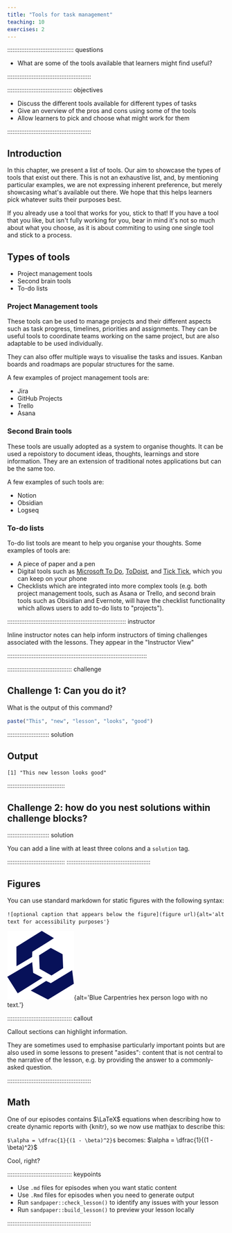 ```yaml
---
title: "Tools for task management"
teaching: 10
exercises: 2
---
```


:::::::::::::::::::::::::::::::::::::: questions 

- What are some of the tools available that learners might find useful?

::::::::::::::::::::::::::::::::::::::::::::::::

::::::::::::::::::::::::::::::::::::: objectives

- Discuss the different tools available for different types of tasks
- Give an overview of the pros and cons using some of the tools
- Allow learners to pick and choose what might work for them

::::::::::::::::::::::::::::::::::::::::::::::::

## Introduction

In this chapter, we present a list of tools. Our aim to showcase the types of tools that exist out there. This is not an exhaustive list, and, by mentioning particular examples, we are not expressing inherent preference, but merely showcasing what's available out there. We hope that this helps learners pick whatever suits their purposes best.

If you already use a tool that works for you, stick to that! If you have a tool that you like, but isn't fully working for you, bear in mind it's not so much about what you choose, as it is about commiting to using one single tool and stick to a process. 

## Types of tools

- Project management tools
- Second brain tools
- To-do lists


### Project Management tools

These tools can be used to manage projects and their different aspects such as task progress, timelines, priorities and assignments. They can be useful tools to coordinate teams working on the same project, but are also adaptable to be used individually.

They can also offer multiple ways to visualise the tasks and issues. Kanban boards and roadmaps are popular structures for the same.

A few examples of project management tools are:

- Jira
- GitHub Projects
- Trello
- Asana

### Second Brain tools

These tools are usually adopted as a system to organise thoughts. It can be used a repoistory to document ideas, thoughts, learnings and store information. They are an extension of traditional notes applications but can be the same too.

A few examples of such tools are:

- Notion
- Obsidian
- Logseq

### To-do lists

To-do list tools are meant to help you organise your thoughts. Some examples of tools are:

- A piece of paper and a pen 
- Digital tools such as [Microsoft To Do]((https://to-do.office.com/tasks/)), [ToDoist]((https://todoist.com/home)), and [Tick Tick]((https://ticktick.com/)), which you can keep on your phone
- Checklists which are integrated into more complex tools (e.g. both project management tools, such as Asana or Trello, and second brain tools such as Obsidian and Evernote, will have the checklist functionality which allows users to add to-do lists to "projects").


:::::::::::::::::::::::::::::::::::::::::::::::::::::::::::::::::::: instructor

Inline instructor notes can help inform instructors of timing challenges
associated with the lessons. They appear in the "Instructor View"

::::::::::::::::::::::::::::::::::::::::::::::::::::::::::::::::::::::::::::::::

::::::::::::::::::::::::::::::::::::: challenge 

## Challenge 1: Can you do it?

What is the output of this command?

```r
paste("This", "new", "lesson", "looks", "good")
```

:::::::::::::::::::::::: solution 

## Output
 
```output
[1] "This new lesson looks good"
```

:::::::::::::::::::::::::::::::::


## Challenge 2: how do you nest solutions within challenge blocks?

:::::::::::::::::::::::: solution 

You can add a line with at least three colons and a `solution` tag.

:::::::::::::::::::::::::::::::::
::::::::::::::::::::::::::::::::::::::::::::::::

## Figures

You can use standard markdown for static figures with the following syntax:

`![optional caption that appears below the figure](figure url){alt='alt text for
accessibility purposes'}`

![You belong in The Carpentries!](https://raw.githubusercontent.com/carpentries/logo/master/Badge_Carpentries.svg){alt='Blue Carpentries hex person logo with no text.'}

::::::::::::::::::::::::::::::::::::: callout

Callout sections can highlight information.

They are sometimes used to emphasise particularly important points
but are also used in some lessons to present "asides": 
content that is not central to the narrative of the lesson,
e.g. by providing the answer to a commonly-asked question.

::::::::::::::::::::::::::::::::::::::::::::::::


## Math

One of our episodes contains $\LaTeX$ equations when describing how to create
dynamic reports with {knitr}, so we now use mathjax to describe this:

`$\alpha = \dfrac{1}{(1 - \beta)^2}$` becomes: $\alpha = \dfrac{1}{(1 - \beta)^2}$

Cool, right?

::::::::::::::::::::::::::::::::::::: keypoints 

- Use `.md` files for episodes when you want static content
- Use `.Rmd` files for episodes when you need to generate output
- Run `sandpaper::check_lesson()` to identify any issues with your lesson
- Run `sandpaper::build_lesson()` to preview your lesson locally

::::::::::::::::::::::::::::::::::::::::::::::::

[r-markdown]: https://rmarkdown.rstudio.com/
